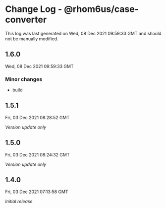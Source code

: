 # Change Log - @rhom6us/case-converter

This log was last generated on Wed, 08 Dec 2021 09:59:33 GMT and should not be manually modified.

## 1.6.0
Wed, 08 Dec 2021 09:59:33 GMT

### Minor changes

- build

## 1.5.1
Fri, 03 Dec 2021 08:28:52 GMT

_Version update only_

## 1.5.0
Fri, 03 Dec 2021 08:24:32 GMT

_Version update only_

## 1.4.0
Fri, 03 Dec 2021 07:13:58 GMT

_Initial release_

